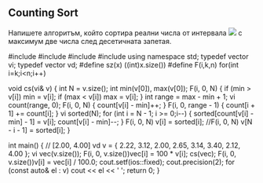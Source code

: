 ## Counting Sort
Напишете алгоритъм, който сортира реални числа от интервала <img src="https://latex.codecogs.com/svg.latex?\Large&space;[2.00,4.00]"> с максимум две числа след десетичната запетая.



#include <iostream>
#include <vector>
#include <climits>
#include <ctime>
using namespace std;
typedef vector<int> vi;
typedef vector<double> vd;
#define sz(x) ((int)x.size())
#define F(i,k,n) for(int i=k;i<n;i++)

void cs(vi& v)
{
	int N = v.size();
	int min(v[0]), max(v[0]);
	F(i, 0, N)
	{
		if (min > v[i]) min = v[i];
		if (max < v[i]) max = v[i];
	}
	int range = max - min + 1;
	vi count(range, 0);
	F(i, 0, N)
	{
		count[v[i] - min]++;
	}
	F(i, 0, range - 1)
	{
		count[i + 1] += count[i];
	}
	vi sorted(N);
	for (int i = N - 1; i >= 0;i--)
	{
		sorted[count[v[i] - min] - 1] = v[i];
		count[v[i] - min]--;
	}
	F(i, 0, N) v[i] = sorted[i];
	//F(i, 0, N) v[N - i - 1] = sorted[i];
}

int main()
{	// [2.00, 4.00]
	vd v = { 2.22, 3.12, 2.00, 2.65, 3.14, 3.40, 2.12, 4.00 };
	vi vec(v.size());
	F(i, 0, v.size())vec[i] = 100 * v[i];
	cs(vec);
	F(i, 0, v.size())v[i] = vec[i] / 100.0;
	cout.setf(ios::fixed);
	cout.precision(2);
	for (const auto& el : v) cout << el << ' ';
	return 0;
}
